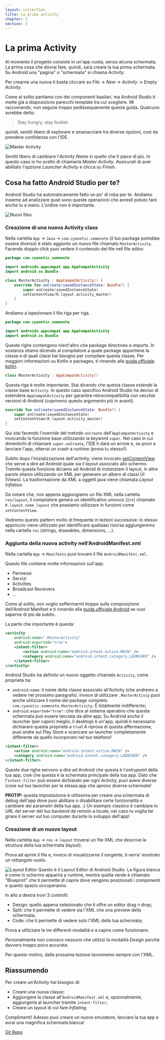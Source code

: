 ```yaml
---
layout: collection
title: La prima activity
chapter: 1
section: 3
---
```

# La prima Activity
Al momento il progetto consiste in un'app vuota, senza alcuna schermata.
La prima cosa che dovrai fare, quindi, sarà creare la tua prima schermata. Su Android una "pagina" o "schermata" si 
chiama _Activity_.

Per crearne una nuova ti basta cliccare su _File_ -> _New_ -> _Activity_ -> _Empty Activity_.

Come al solito partiamo con dei componenti basilari, ma Android Studio ti mette già a disposizione parecchi template tra
cui scegliere. Mi raccomando, non seguire troppo pedissequamente questa guida. Qualcuno avrebbe detto:

> Stay hungry, stay foolish

quindi, sentiti libero di esplorare e smanacciare tra diverse opzioni, così da prendere confidenza con l'IDE.

![Master Activity](../media/1.3/master_activity.png)

Sentiti libero di cambiare l'_Activity Name_ in quello che ti piace di più. In questo caso io ho scelto di chiamarla 
_Master Activity_. Assicurati di aver abilitato l'opzione _Launcher Activity_ e clicca su _Finish_.

## Cosa ha fatto Android Studio per te?
Android Studio ha automaticamente fatto un po' di roba per te. Andiamo insieme ad analizzare quali sono queste 
operazioni che avresti potuto fare anche tu a mano. L'ordine non è importante.

![Nuovi files](../media/1.3/activity_files.png)

### Creazione di una nuova Activity class
Nella cartella `App` -> `Java` -> `com.cyanotic.somenote` (il tuo package potrebbe essere diverso) è stato aggiunto un
nuovo file chiamato `MasterActivity`. Facendo doppio click puoi vedere il contenuto del file nell file editor.

```kotlin
package com.cyanotic.somenote

import androidx.appcompat.app.AppCompatActivity
import android.os.Bundle

class MasterActivity : AppCompatActivity() {
    override fun onCreate(savedInstanceState: Bundle?) {
        super.onCreate(savedInstanceState)
        setContentView(R.layout.activity_master)
    }
}
```

Andiamo a ispezionare il file riga per riga.

```kotlin
package com.cyanotic.somenote

import androidx.appcompat.app.AppCompatActivity
import android.os.Bundle
```
Queste righe contengono nient'altro che package directives e imports. In sostanza stiamo dicendo al compilatore a quale
package appartiene la classe e di quali classi hai bisogno per compilare questa classe.
Per maggiori informazioni su Kotlin e packages, ti rimando alla
[guida ufficiale kotlin](https://kotlinlang.org/docs/packages.html).

```kotlin
class MasterActivity : AppCompatActivity()
```
Questa riga è molto importante. Stai dicendo che questa classe _estende_ la classe base `Activity`. In questo caso
specifico Android Studio ha deciso di estendere `AppCompatActivity` per garantire retrocompatibilità con vecchie
versioni di Android (copriremo questo argomento più in avanti).

```kotlin
override fun onCreate(savedInstanceState: Bundle?) { 
    super.onCreate(savedInstanceState)
    setContentView(R.layout.activity_master)
}
```
Qui stai facendo l'_override_ del metodo `onCreate` dell'`AppCompatActivity` e invocando la funzione base utilizzando
la keyword `super`. Nel caso in cui dimentichi di chiamare `super.onCreate`, l'IDE ti darà un errore e, se provi a
lanciare l'app, otterrai un crash a runtime (prova tu stesso!).

Subito dopo l'inizializzazione dell'activity, viene invocato 
[setContentView](https://developer.android.com/reference/android/app/Activity#setContentView(int)) 
che serve a dire ad Android quale sia il layout associato allo schermo. Tramite questa funzione diciamo ad Android di
_instanziare_ il layout, in altre parole stiamo utilizzando un XML per generare un albero di classi UI (Views). 
La trasformazione da XML a oggetti java viene chiamata _Layout Inflation_.

Da notare che, non appena aggiungiamo un file XML nella cartella `res/layout`, il compilatore genera un identificativo
univoco (`Int`) chiamato `R.layout.nome_layout` che possiamo utilizzare in funzioni come `setContentView`.

Vedremo questo pattern molto di frequente in lezioni successive: lo stesso approccio viene utilizzato per identificare
 qualsiasi risorsa aggiungeremo nella cartella `res` (strings, drawables, dimensions, ...).

### Aggiunta della nuova activity nell'AndroidManifest.xml

Nella cartella `App` -> `Manifests` puoi trovare il file `AndroidManifest.xml`.

Questo file contiene molte informazioni sull'app:
- Permessi
- Servizi
- Activities
- Broadcast Receivers
- ...

Come al solito, non voglio soffermarmi troppo sulla composizione dell'Android Manifest e ti rimando alla
[guida ufficiale Android](https://developer.android.com/guide/topics/manifest/manifest-intro) se vuoi saperne di più da 
subito.

La parte che importante è questa:
```xml
<activity
    android:name=".MasterActivity"
    android:exported="true">
    <intent-filter>
        <action android:name="android.intent.action.MAIN" />
        <category android:name="android.intent.category.LAUNCHER" />
    </intent-filter>
</activity>
```

Android Studio ha definito un nuovo oggetto chiamato `Activity`, come proprietà ha:
- `android:name`: il nome della classe associato all'Activity (che andremo a vedere nel prossimo paragrafo). 
Invece di utilizzare `.MasterActiviy` puoi anche utilizzare il nome del package completo 
`com.cyanotic.somenote.MasterActivity`. È totalmente indifferente;
- `android:exported="true"`: che dice al sistema operativo che questa schermata può essere lanciata da altre app; 
Su Android anche il launcher (per capirci meglio, il desktop) è un'app, quindi è necessario dichiarare questa proprietà
a `true`! A riprova di questa affermazione, puoi andre sul Play Store e scaricare un launcher completamente differente 
da quello incorporato nel tuo telefono!

```xml
<intent-filter>
    <action android:name="android.intent.action.MAIN" />
    <category android:name="android.intent.category.LAUNCHER" />
</intent-filter>
```
Queste due righe servono a dire ad Android che questa è l'_entrypoint_ della tua app, cioè che questa è la 
schermata principale della tua app. Dato che l'`intent-filter` può essere dichiarato per ogni Activity, puoi avere diverse icone sul tuo launcher per la
stessa app che aprono diverse schermate!

**PROTIP:** questa impostazione è utilissima per creare una schermata di debug dell'app dove puoi abilitare o 
disabilitare certe funzionalità o cambiare dei parametri della tua app. ;) Un esempio classico è cambiare lo URL del server del tuo backend da remoto a locale, nel caso tu voglia far girare il
server sul tuo computer durante lo sviluppo dell'app!

### Creazione di un nuovo layout
Nella cartella `App` -> `res` -> `layout` troverai un file XML che descrive la struttura della tua schermata (layout).

Prova ad aprire il file e, invece di visualizzarne il sorgente, ti verra' mostrato un rettangolo vuoto.

![Layout Editor](../media/1.3/layout_editor.png)
Questo è il Layout Editor di Android Studio. La figura bianca è come lo schermo apparirà a runtime, mentre quella verde
è chiamato "Blueprint" che ti permette di capire dove vengono posizionati i componenti e quanto spazio occuperanno. 

In alto a destra trovi 3 controlli:
- Design: quello appena selezionato che ti offre un editor drag n drop;
- Split: che ti permette di vedere sia l'XML che una preview della schermata;
- Code: che ti permette di vedere solo l'XML della tua schermata;

Prova a utilizzare le tre differenti modalità e a capire come funzionano.

Personalmente non conosco nessuno che utilizzi la modalità _Design_ perchè davvero troppo poco accurata.

Per questo motivo, dalla prossima lezione lavoreremo sempre con l'XML.

## Riassumendo
Per creare un'Activity hai bisogno di:
- Creare una nuova classe;
- Aggiungere la classe all'`AndroidManifest.xml` e, opzionalmente, aggiungerla al launcher tramite `intent-filter`;
- Creare un layout di cui fare _Inflating_;

Complimenti! Adesso puoi creare un nuovo emulatore, lanciare la tua app e avrai una magnifica schermata bianca!

[Git Repo](https://github.com/Otacon/Practical-Kotlin/tree/main/1.3-Activity)
